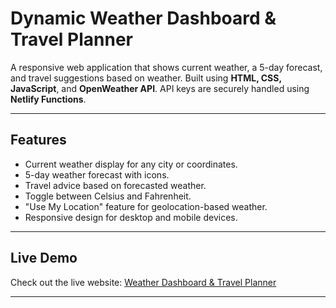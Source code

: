 # Dynamic Weather Dashboard & Travel Planner

A responsive web application that shows current weather, a 5-day forecast, and travel suggestions based on weather. Built using **HTML, CSS, JavaScript**, and **OpenWeather API**. API keys are securely handled using **Netlify Functions**.

---

## Features

- Current weather display for any city or coordinates.
- 5-day weather forecast with icons.
- Travel advice based on forecasted weather.
- Toggle between Celsius and Fahrenheit.
- "Use My Location" feature for geolocation-based weather.
- Responsive design for desktop and mobile devices.

---

## Live Demo

Check out the live website: [Weather Dashboard & Travel Planner](https://forecast-falcon.netlify.app/)

---



